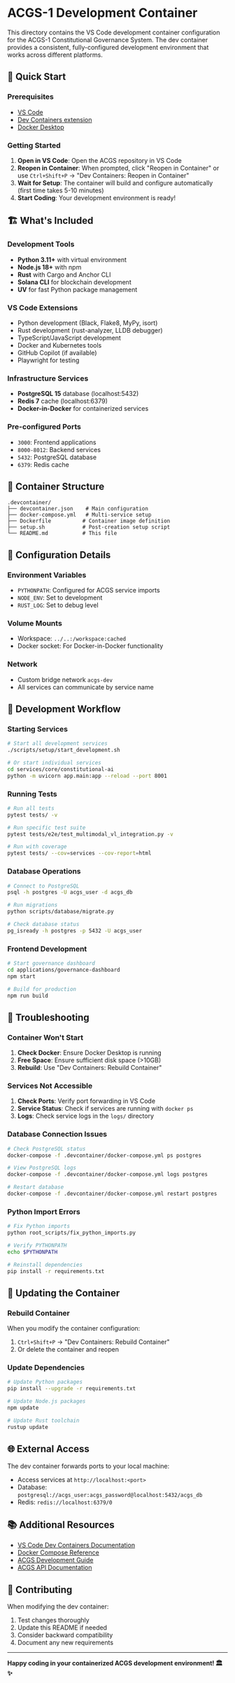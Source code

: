 # ACGS-1 Development Container

This directory contains the VS Code development container configuration for the ACGS-1 Constitutional Governance System. The dev container provides a consistent, fully-configured development environment that works across different platforms.

## 🚀 Quick Start

### Prerequisites
- [VS Code](https://code.visualstudio.com/)
- [Dev Containers extension](https://marketplace.visualstudio.com/items?itemName=ms-vscode-remote.remote-containers)
- [Docker Desktop](https://www.docker.com/products/docker-desktop/)

### Getting Started
1. **Open in VS Code**: Open the ACGS repository in VS Code
2. **Reopen in Container**: When prompted, click "Reopen in Container" or use `Ctrl+Shift+P` → "Dev Containers: Reopen in Container"
3. **Wait for Setup**: The container will build and configure automatically (first time takes 5-10 minutes)
4. **Start Coding**: Your development environment is ready!

## 🏗️ What's Included

### Development Tools
- **Python 3.11+** with virtual environment
- **Node.js 18+** with npm
- **Rust** with Cargo and Anchor CLI
- **Solana CLI** for blockchain development
- **UV** for fast Python package management

### VS Code Extensions
- Python development (Black, Flake8, MyPy, isort)
- Rust development (rust-analyzer, LLDB debugger)
- TypeScript/JavaScript development
- Docker and Kubernetes tools
- GitHub Copilot (if available)
- Playwright for testing

### Infrastructure Services
- **PostgreSQL 15** database (localhost:5432)
- **Redis 7** cache (localhost:6379)
- **Docker-in-Docker** for containerized services

### Pre-configured Ports
- `3000`: Frontend applications
- `8000-8012`: Backend services
- `5432`: PostgreSQL database
- `6379`: Redis cache

## 📁 Container Structure

```
.devcontainer/
├── devcontainer.json    # Main configuration
├── docker-compose.yml   # Multi-service setup
├── Dockerfile          # Container image definition
├── setup.sh            # Post-creation setup script
└── README.md           # This file
```

## 🔧 Configuration Details

### Environment Variables
- `PYTHONPATH`: Configured for ACGS service imports
- `NODE_ENV`: Set to development
- `RUST_LOG`: Set to debug level

### Volume Mounts
- Workspace: `../..:/workspace:cached`
- Docker socket: For Docker-in-Docker functionality

### Network
- Custom bridge network `acgs-dev`
- All services can communicate by service name

## 🚀 Development Workflow

### Starting Services
```bash
# Start all development services
./scripts/setup/start_development.sh

# Or start individual services
cd services/core/constitutional-ai
python -m uvicorn app.main:app --reload --port 8001
```

### Running Tests
```bash
# Run all tests
pytest tests/ -v

# Run specific test suite
pytest tests/e2e/test_multimodal_vl_integration.py -v

# Run with coverage
pytest tests/ --cov=services --cov-report=html
```

### Database Operations
```bash
# Connect to PostgreSQL
psql -h postgres -U acgs_user -d acgs_db

# Run migrations
python scripts/database/migrate.py

# Check database status
pg_isready -h postgres -p 5432 -U acgs_user
```

### Frontend Development
```bash
# Start governance dashboard
cd applications/governance-dashboard
npm start

# Build for production
npm run build
```

## 🐛 Troubleshooting

### Container Won't Start
1. **Check Docker**: Ensure Docker Desktop is running
2. **Free Space**: Ensure sufficient disk space (>10GB)
3. **Rebuild**: Use "Dev Containers: Rebuild Container"

### Services Not Accessible
1. **Check Ports**: Verify port forwarding in VS Code
2. **Service Status**: Check if services are running with `docker ps`
3. **Logs**: Check service logs in the `logs/` directory

### Database Connection Issues
```bash
# Check PostgreSQL status
docker-compose -f .devcontainer/docker-compose.yml ps postgres

# View PostgreSQL logs
docker-compose -f .devcontainer/docker-compose.yml logs postgres

# Restart database
docker-compose -f .devcontainer/docker-compose.yml restart postgres
```

### Python Import Errors
```bash
# Fix Python imports
python root_scripts/fix_python_imports.py

# Verify PYTHONPATH
echo $PYTHONPATH

# Reinstall dependencies
pip install -r requirements.txt
```

## 🔄 Updating the Container

### Rebuild Container
When you modify the container configuration:
1. `Ctrl+Shift+P` → "Dev Containers: Rebuild Container"
2. Or delete the container and reopen

### Update Dependencies
```bash
# Update Python packages
pip install --upgrade -r requirements.txt

# Update Node.js packages
npm update

# Update Rust toolchain
rustup update
```

## 🌐 External Access

The dev container forwards ports to your local machine:
- Access services at `http://localhost:<port>`
- Database: `postgresql://acgs_user:acgs_password@localhost:5432/acgs_db`
- Redis: `redis://localhost:6379/0`

## 📚 Additional Resources

- [VS Code Dev Containers Documentation](https://code.visualstudio.com/docs/remote/containers)
- [Docker Compose Reference](https://docs.docker.com/compose/)
- [ACGS Development Guide](../docs/development/REORGANIZED_DEVELOPER_GUIDE.md)
- [ACGS API Documentation](../docs/api/README.md)

## 🤝 Contributing

When modifying the dev container:
1. Test changes thoroughly
2. Update this README if needed
3. Consider backward compatibility
4. Document any new requirements

---

**Happy coding in your containerized ACGS development environment! 🏛️✨**
